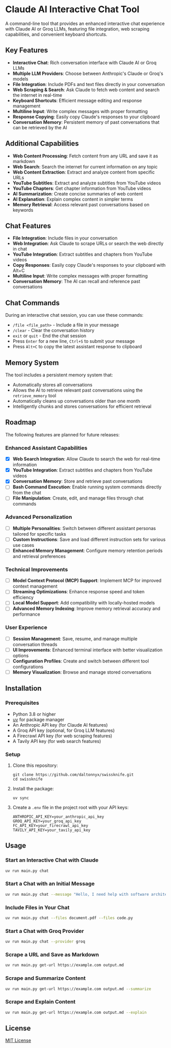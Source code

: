 # Claude AI Interactive Chat Tool

A command-line tool that provides an enhanced interactive chat experience with Claude AI or Groq LLMs, featuring file integration, web scraping capabilities, and convenient keyboard shortcuts.

## Key Features

- **Interactive Chat**: Rich conversation interface with Claude AI or Groq LLMs
- **Multiple LLM Providers**: Choose between Anthropic's Claude or Groq's models
- **File Integration**: Include PDFs and text files directly in your conversation
- **Web Scraping & Search**: Ask Claude to fetch web content and search the internet in real-time
- **Keyboard Shortcuts**: Efficient message editing and response management
- **Multiline Input**: Write complex messages with proper formatting
- **Response Copying**: Easily copy Claude's responses to your clipboard
- **Conversation Memory**: Persistent memory of past conversations that can be retrieved by the AI

## Additional Capabilities

- **Web Content Processing**: Fetch content from any URL and save it as markdown
- **Web Search**: Search the internet for current information on any topic
- **Web Content Extraction**: Extract and analyze content from specific URLs
- **YouTube Subtitles**: Extract and analyze subtitles from YouTube videos
- **YouTube Chapters**: Get chapter information from YouTube videos
- **AI Summarization**: Create concise summaries of web content
- **AI Explanation**: Explain complex content in simpler terms
- **Memory Retrieval**: Access relevant past conversations based on keywords

## Chat Features

- **File Integration**: Include files in your conversation
- **Web Integration**: Ask Claude to scrape URLs or search the web directly in chat
- **YouTube Integration**: Extract subtitles and chapters from YouTube videos
- **Copy Responses**: Easily copy Claude's responses to your clipboard with Alt+C
- **Multiline Input**: Write complex messages with proper formatting
- **Conversation Memory**: The AI can recall and reference past conversations

## Chat Commands

During an interactive chat session, you can use these commands:

- `/file <file_path>` - Include a file in your message
- `/clear` - Clear the conversation history
- `exit` or `quit` - End the chat session
- Press `Enter` for a new line, `Ctrl+S` to submit your message
- Press `Alt+C` to copy the latest assistant response to clipboard

## Memory System

The tool includes a persistent memory system that:

- Automatically stores all conversations
- Allows the AI to retrieve relevant past conversations using the `retrieve_memory` tool
- Automatically cleans up conversations older than one month
- Intelligently chunks and stores conversations for efficient retrieval

## Roadmap

The following features are planned for future releases:

### Enhanced Assistant Capabilities

- [x] **Web Search Integration**: Allow Claude to search the web for real-time information
- [x] **YouTube Integration**: Extract subtitles and chapters from YouTube videos
- [x] **Conversation Memory**: Store and retrieve past conversations
- [ ] **Bash Command Execution**: Enable running system commands directly from the chat
- [ ] **File Manipulation**: Create, edit, and manage files through chat commands

### Advanced Personalization

- [ ] **Multiple Personalities**: Switch between different assistant personas tailored for specific tasks
- [ ] **Custom Instructions**: Save and load different instruction sets for various use cases
- [ ] **Enhanced Memory Management**: Configure memory retention periods and retrieval preferences

### Technical Improvements

- [ ] **Model Context Protocol (MCP) Support**: Implement MCP for improved context management
- [ ] **Streaming Optimizations**: Enhance response speed and token efficiency
- [ ] **Local Model Support**: Add compatibility with locally-hosted models
- [ ] **Advanced Memory Indexing**: Improve memory retrieval accuracy and performance

### User Experience

- [ ] **Session Management**: Save, resume, and manage multiple conversation threads
- [ ] **UI Improvements**: Enhanced terminal interface with better visualization options
- [ ] **Configuration Profiles**: Create and switch between different tool configurations
- [ ] **Memory Visualization**: Browse and manage stored conversations

## Installation

### Prerequisites

- Python 3.8 or higher
- [uv](https://github.com/astral-sh/uv) for package manager
- An Anthropic API key (for Claude AI features)
- A Groq API key (optional, for Groq LLM features)
- A Firecrawl API key (for web scraping features)
- A Tavily API key (for web search features)

### Setup

1. Clone this repository:

   ```
   git clone https://github.com/daltonnyx/swissknife.git
   cd swissknife
   ```

2. Install the package:

   ```
   uv sync
   ```

3. Create a `.env` file in the project root with your API keys:

   ```
   ANTHROPIC_API_KEY=your_anthropic_api_key
   GROQ_API_KEY=your_groq_api_key
   FC_API_KEY=your_firecrawl_api_key
   TAVILY_API_KEY=your_tavily_api_key
   ```

## Usage

### Start an Interactive Chat with Claude

```bash
uv run main.py chat
```

### Start a Chat with an Initial Message

```bash
uv run main.py chat --message "Hello, I need help with software architecture"
```

### Include Files in Your Chat

```bash
uv run main.py chat --files document.pdf --files code.py
```

### Start a Chat with Groq Provider

```bash
uv run main.py chat --provider groq
```

### Scrape a URL and Save as Markdown

```bash
uv run main.py get-url https://example.com output.md
```

### Scrape and Summarize Content

```bash
uv run main.py get-url https://example.com output.md --summarize
```

### Scrape and Explain Content

```bash
uv run main.py get-url https://example.com output.md --explain
```

## License

[MIT License](LICENSE)
